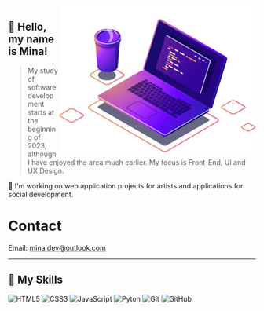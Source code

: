 
<img src="https://raw.githubusercontent.com/minafedorinha/imagens/main/perfil-GitHub/computer-illustrationMINA.png" min-width="400px" max-width="400px" width="400px" align="right">

## 💜 Hello, my name is <strong>Mina</strong>!

>  My study of software development starts at the beginning of 2023, although I have enjoyed the area much earlier. My focus is Front-End, UI and UX Design.

🔭  I'm working on web application projects for artists and applications for social development.

# Contact
Email: mina.dev@outlook.com

---

## 🚀 My Skills

![HTML5](https://img.shields.io/badge/HTML%205-091418?style=for-the-badge&logo=html5&logoColor=E34E26)
![CSS3](https://img.shields.io/badge/CSS3-091418?style=for-the-badge&logo=css3&logoColor=2B9AD1)
![JavaScript](https://img.shields.io/badge/javascript-091418?style=for-the-badge&logo=javascript&logoColor=FFDA3E)
![Pyton](https://img.shields.io/badge/python-091418?style=for-the-badge&logo=python&logoColor=454773)
![Git](https://img.shields.io/badge/Git-091418?style=for-the-badge&logo=git&logoColor=F24E29)
![GitHub](https://img.shields.io/badge/git_hub-091418?style=for-the-badge&logo=github&logoColor=FFFFFA)

